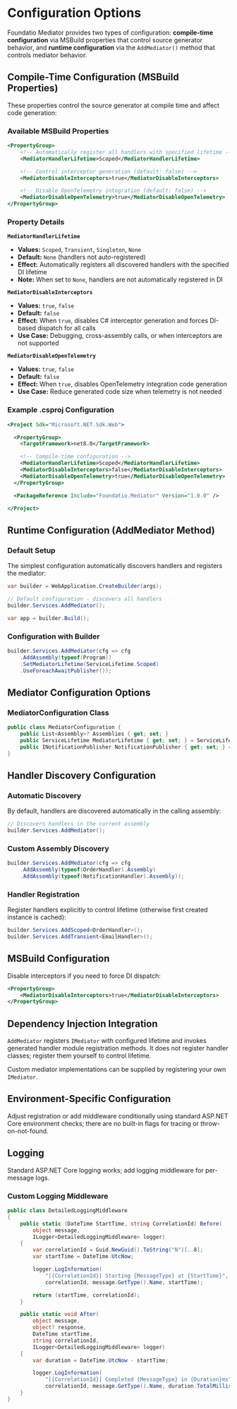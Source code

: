 # Configuration Options

Foundatio Mediator provides two types of configuration: **compile-time configuration** via MSBuild properties that control source generator behavior, and **runtime configuration** via the `AddMediator()` method that controls mediator behavior.

## Compile-Time Configuration (MSBuild Properties)

These properties control the source generator at compile time and affect code generation:

### Available MSBuild Properties

```xml
<PropertyGroup>
    <!-- Automatically register all handlers with specified lifetime -->
    <MediatorHandlerLifetime>Scoped</MediatorHandlerLifetime>

    <!-- Control interceptor generation (default: false) -->
    <MediatorDisableInterceptors>true</MediatorDisableInterceptors>

    <!-- Disable OpenTelemetry integration (default: false) -->
    <MediatorDisableOpenTelemetry>true</MediatorDisableOpenTelemetry>
</PropertyGroup>
```

### Property Details

**`MediatorHandlerLifetime`**

- **Values:** `Scoped`, `Transient`, `Singleton`, `None`
- **Default:** `None` (handlers not auto-registered)
- **Effect:** Automatically registers all discovered handlers with the specified DI lifetime
- **Note:** When set to `None`, handlers are not automatically registered in DI

**`MediatorDisableInterceptors`**

- **Values:** `true`, `false`
- **Default:** `false`
- **Effect:** When `true`, disables C# interceptor generation and forces DI-based dispatch for all calls
- **Use Case:** Debugging, cross-assembly calls, or when interceptors are not supported

**`MediatorDisableOpenTelemetry`**

- **Values:** `true`, `false`
- **Default:** `false`
- **Effect:** When `true`, disables OpenTelemetry integration code generation
- **Use Case:** Reduce generated code size when telemetry is not needed

### Example .csproj Configuration

```xml
<Project Sdk="Microsoft.NET.Sdk.Web">

  <PropertyGroup>
    <TargetFramework>net8.0</TargetFramework>

    <!-- Compile-time configuration -->
    <MediatorHandlerLifetime>Scoped</MediatorHandlerLifetime>
    <MediatorDisableInterceptors>false</MediatorDisableInterceptors>
    <MediatorDisableOpenTelemetry>true</MediatorDisableOpenTelemetry>
  </PropertyGroup>

  <PackageReference Include="Foundatio.Mediator" Version="1.0.0" />

</Project>
```

## Runtime Configuration (AddMediator Method)

### Default Setup

The simplest configuration automatically discovers handlers and registers the mediator:

```csharp
var builder = WebApplication.CreateBuilder(args);

// Default configuration - discovers all handlers
builder.Services.AddMediator();

var app = builder.Build();
```

### Configuration with Builder

```csharp
builder.Services.AddMediator(cfg => cfg
    .AddAssembly(typeof(Program))
    .SetMediatorLifetime(ServiceLifetime.Scoped)
    .UseForeachAwaitPublisher());
```

## Mediator Configuration Options

### MediatorConfiguration Class

```csharp
public class MediatorConfiguration {
    public List<Assembly>? Assemblies { get; set; }
    public ServiceLifetime MediatorLifetime { get; set; } = ServiceLifetime.Scoped;
    public INotificationPublisher NotificationPublisher { get; set; } = new TaskWhenAllPublisher();
}
```

## Handler Discovery Configuration

### Automatic Discovery

By default, handlers are discovered automatically in the calling assembly:

```csharp
// Discovers handlers in the current assembly
builder.Services.AddMediator();
```

### Custom Assembly Discovery

```csharp
builder.Services.AddMediator(cfg => cfg
    .AddAssembly(typeof(OrderHandler).Assembly)
    .AddAssembly(typeof(NotificationHandler).Assembly));
```

### Handler Registration

Register handlers explicitly to control lifetime (otherwise first created instance is cached):

```csharp
builder.Services.AddScoped<OrderHandler>();
builder.Services.AddTransient<EmailHandler>();
```

## MSBuild Configuration

Disable interceptors if you need to force DI dispatch:

```xml
<PropertyGroup>
    <MediatorDisableInterceptors>true</MediatorDisableInterceptors>
</PropertyGroup>
```

## Dependency Injection Integration

`AddMediator` registers `IMediator` with configured lifetime and invokes generated handler module registration methods. It does not register handler classes; register them yourself to control lifetime.

Custom mediator implementations can be supplied by registering your own `IMediator`.

## Environment-Specific Configuration

Adjust registration or add middleware conditionally using standard ASP.NET Core environment checks; there are no built-in flags for tracing or throw-on-not-found.

## Logging

Standard ASP.NET Core logging works; add logging middleware for per-message logs.

### Custom Logging Middleware

```csharp
public class DetailedLoggingMiddleware
{
    public static (DateTime StartTime, string CorrelationId) Before(
        object message,
        ILogger<DetailedLoggingMiddleware> logger)
    {
        var correlationId = Guid.NewGuid().ToString("N")[..8];
        var startTime = DateTime.UtcNow;

        logger.LogInformation(
            "[{CorrelationId}] Starting {MessageType} at {StartTime}",
            correlationId, message.GetType().Name, startTime);

        return (startTime, correlationId);
    }

    public static void After(
        object message,
        object? response,
        DateTime startTime,
        string correlationId,
        ILogger<DetailedLoggingMiddleware> logger)
    {
        var duration = DateTime.UtcNow - startTime;

        logger.LogInformation(
            "[{CorrelationId}] Completed {MessageType} in {Duration}ms",
            correlationId, message.GetType().Name, duration.TotalMilliseconds);
    }
}
```
